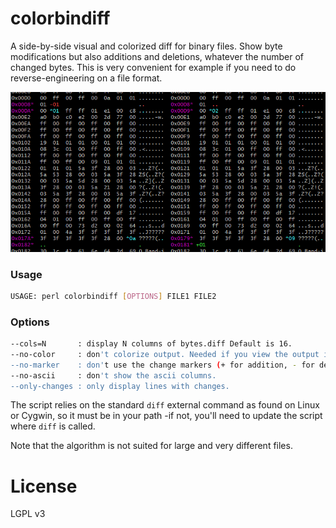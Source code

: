 # colorbindiff
A side-by-side visual and colorized diff for binary files. Show byte modifications but also additions and deletions, whatever the number of changed bytes. This is very convenient for example if you need to do reverse-engineering on a file format.

![screen snapshot](screen-snapshot.png)

### Usage
```bash
USAGE: perl colorbindiff [OPTIONS] FILE1 FILE2
```
### Options
```bash
--cols=N       : display N columns of bytes.diff Default is 16.
--no-color     : don't colorize output. Needed if you view the output in an editor.
--no-marker    : don't use the change markers (+ for addition, - for deletion, * for modified).
--no-ascii     : don't show the ascii columns.
--only-changes : only display lines with changes.
```
The script relies on the standard `diff` external command as found on Linux or Cygwin, so it must be in your path -if not, you'll need to update the script where `diff` is called.

Note that the algorithm is not suited for large and very different files.

# License
LGPL v3

